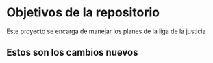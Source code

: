 # Objetivos de la repositorio

Este proyecto se encarga de manejar los planes de la liga de la justicia

## Estos son los cambios nuevos